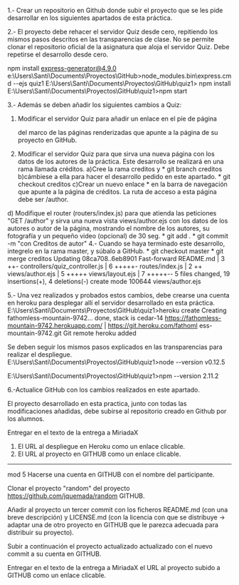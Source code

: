 
1.- Crear un repositorio en Github donde subir el proyecto que se les pide desarrollar en los siguientes apartados de esta práctica.

2.- El proyecto debe rehacer  el servidor Quiz desde cero, repitiendo los mismos pasos descritos en las transparencias de clase. No se permite clonar el repositorio oficial de la asignatura que aloja el servidor Quiz. Debe repetirse el desarrollo desde cero.

npm install express-generator@4.9.0
e:\Users\Santi\Documents\Proyectos\GitHub>node_modules\.bin\express.cmd  --ejs quiz1
E:\Users\Santi\Documents\Proyectos\GitHub\quiz1> npm install
E:\Users\Santi\Documents\Proyectos\GitHub\quiz1>npm start


3.- Además se deben añadir los siguientes cambios a Quiz:

1) Modificar el servidor Quiz para añadir un enlace en el píe de página <footer> del marco de las páginas renderizadas que apunte a la página de su proyecto en GitHub.

2) Modificar el servidor Quiz para que sirva una nueva página con los datos de los autores de la práctica. Este desarrollo se realizará en una rama llamada créditos.
	a)Cree la rama creditos y
		 *  git branch creditos
	b)cámbiese a ella para hacer el desarrollo pedido en este apartado.
		* git checkout creditos
	c)Crear un nuevo enlace
		   * en la barra de navegación que apunte a la página de créditos. La ruta de acceso a esta página debe ser /author.

  d) Modifique el router (routers/index.js) para que atienda las peticiones "GET /author" y sirva una nueva vista views/author.ejs con los datos de los autores o autor de la página, mostrando el nombre de los autores, su fotografía y un pequeño video (opcional) de 30 seg.
     * git add .
     * git commit -m "con Creditos de autor"
4.- Cuando se haya terminado este desarrollo, integrelo en la rama master, y súbalo a GitHub.
		* git checkout master
		* git merge creditos
Updating 08ca708..6eb8901
Fast-forward
 README.md                      | 3 ++-
 controllers/quiz_controller.js | 6 +++++-
 routes/index.js                | 2 ++
 views/author.ejs               | 5 +++++
 views/layout.ejs               | 7 +++++--
 5 files changed, 19 insertions(+), 4 deletions(-)
 create mode 100644 views/author.ejs

5.- Una vez realizados y probados estos cambios, debe crearse una cuenta en heroku para desplegar allí el servidor desarrollado en esta práctica.
    E:\Users\Santi\Documents\Proyectos\GitHub\quiz1>heroku create
Creating fathomless-mountain-9742... done, stack is cedar-14
https://fathomless-mountain-9742.herokuapp.com/ | https://git.heroku.com/fathoml
ess-mountain-9742.git
Git remote heroku added

Se deben seguir los mismos pasos explicados en las transparencias para realizar el despliegue.
E:\Users\Santi\Documents\Proyectos\GitHub\quiz1>node --version
v0.12.5

E:\Users\Santi\Documents\Proyectos\GitHub\quiz1>npm --version
2.11.2

6.-Actualice GitHub con los cambios realizados en este apartado.

El proyecto desarrollado en esta practica, junto con todas las modificaciones añadidas, debe subirse al repositorio creado en Github por los alumnos.

Entregar en el texto de la entrega a MiriadaX

1) El URL al despliegue en Heroku como un enlace clicable.
2) El URL al proyecto en GITHUB como un enlace clicable.



-------------------------------------------------
mod 5
Hacerse una cuenta en GITHUB con el nombre del participante.

Clonar el proyecto "random" del proyecto https://github.com/jquemada/random GITHUB.

Añadir al proyecto un tercer commit con los ficheros
	README.md (con una breve descripción) y
	LICENSE.md (con la licencia con que se distribuye -> adaptar una de otro proyecto en GITHUB que le parezca adecuada para distribuir su proyecto).

Subir a continuación el proyecto actualizado actualizado con el nuevo commit a su cuenta en GITHUB.

Entregar en el texto de la entrega a MiriadaX  el URL al proyecto subido a GITHUB como un enlace clicable.

